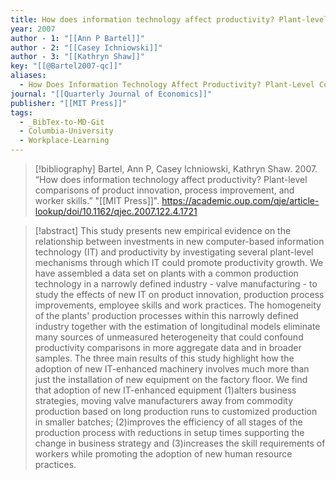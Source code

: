 ```yaml
---
title: How does information technology affect productivity? Plant-level comparisons of product innovation, process improvement, and worker skills
year: 2007
author - 1: "[[Ann P Bartel]]"
author - 2: "[[Casey Ichniowski]]"
author - 3: "[[Kathryn Shaw]]"
key: "[[@Bartel2007-qc]]"
aliases:
  - How Does Information Technology Affect Productivity? Plant-Level Comparisons Of Product Innovation, Process Improvement, And Worker Skills
journal: "[[Quarterly Journal of Economics]]"
publisher: "[[MIT Press]]"
tags:
  - _BibTex-to-MD-Git
  - Columbia-University
  - Workplace-Learning
---
```


> [!bibliography]
> Bartel, Ann P, Casey Ichniowski, Kathryn Shaw. 2007. “How does information technology affect productivity? Plant-level comparisons of product innovation, process improvement, and worker skills.” "[[MIT Press]]". https://academic.oup.com/qje/article-lookup/doi/10.1162/qjec.2007.122.4.1721

> [!abstract]
> This study presents new empirical evidence on the relationship between investments in new computer-based information technology (IT) and productivity by investigating several plant-level mechanisms through which IT could promote productivity growth. We have assembled a data set on plants with a common production technology in a narrowly defined industry - valve manufacturing - to study the effects of new IT on product innovation, production process improvements, employee skills and work practices. The homogeneity of the plants' production processes within this narrowly defined industry together with the estimation of longitudinal models eliminate many sources of unmeasured heterogeneity that could confound productivity comparisons in more aggregate data and in broader samples. The three main results of this study highlight how the adoption of new IT-enhanced machinery involves much more than just the installation of new equipment on the factory floor. We find that adoption of new IT-enhanced equipment (1)alters business strategies, moving valve manufacturers away from commodity production based on long production runs to customized production in smaller batches; (2)improves the efficiency of all stages of the production process with reductions in setup times supporting the change in business strategy and (3)increases the skill requirements of workers while promoting the adoption of new human resource practices.